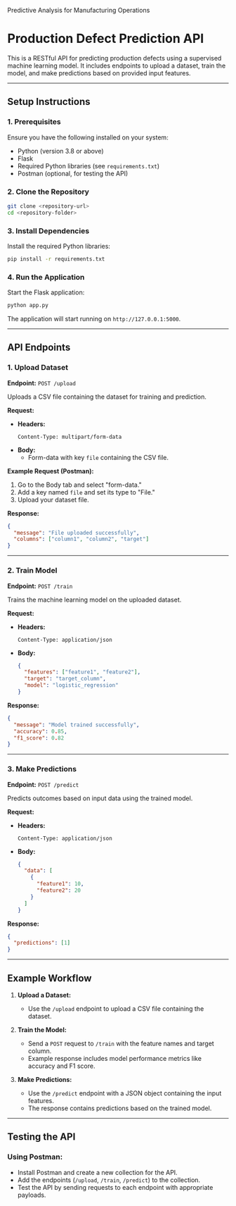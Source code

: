 Predictive Analysis for Manufacturing Operations
# Production Defect Prediction API

This is a RESTful API for predicting production defects using a supervised machine learning model. It includes endpoints to upload a dataset, train the model, and make predictions based on provided input features.

---

## **Setup Instructions**

### **1. Prerequisites**
Ensure you have the following installed on your system:
- Python (version 3.8 or above)
- Flask
- Required Python libraries (see `requirements.txt`)
- Postman (optional, for testing the API)

### **2. Clone the Repository**
```bash
git clone <repository-url>
cd <repository-folder>
```

### **3. Install Dependencies**
Install the required Python libraries:
```bash
pip install -r requirements.txt
```

### **4. Run the Application**
Start the Flask application:
```bash
python app.py
```
The application will start running on `http://127.0.0.1:5000`.

---

## **API Endpoints**

### **1. Upload Dataset**
**Endpoint:** `POST /upload`

Uploads a CSV file containing the dataset for training and prediction.

**Request:**
- **Headers:**
  ```
  Content-Type: multipart/form-data
  ```
- **Body:**
  - Form-data with key `file` containing the CSV file.

**Example Request (Postman):**
1. Go to the Body tab and select "form-data."
2. Add a key named `file` and set its type to "File."
3. Upload your dataset file.

**Response:**
```json
{
  "message": "File uploaded successfully",
  "columns": ["column1", "column2", "target"]
}
```

---

### **2. Train Model**
**Endpoint:** `POST /train`

Trains the machine learning model on the uploaded dataset.

**Request:**
- **Headers:**
  ```
  Content-Type: application/json
  ```
- **Body:**
  ```json
  {
    "features": ["feature1", "feature2"],
    "target": "target_column",
    "model": "logistic_regression"
  }
  ```

**Response:**
```json
{
  "message": "Model trained successfully",
  "accuracy": 0.85,
  "f1_score": 0.82
}
```

---

### **3. Make Predictions**
**Endpoint:** `POST /predict`

Predicts outcomes based on input data using the trained model.

**Request:**
- **Headers:**
  ```
  Content-Type: application/json
  ```
- **Body:**
  ```json
  {
    "data": [
      {
        "feature1": 10,
        "feature2": 20
      }
    ]
  }
  ```

**Response:**
```json
{
  "predictions": [1]
}
```

---

## **Example Workflow**

1. **Upload a Dataset:**
   - Use the `/upload` endpoint to upload a CSV file containing the dataset.

2. **Train the Model:**
   - Send a `POST` request to `/train` with the feature names and target column.
   - Example response includes model performance metrics like accuracy and F1 score.

3. **Make Predictions:**
   - Use the `/predict` endpoint with a JSON object containing the input features.
   - The response contains predictions based on the trained model.

---

## **Testing the API**

### Using Postman:
- Install Postman and create a new collection for the API.
- Add the endpoints (`/upload`, `/train`, `/predict`) to the collection.
- Test the API by sending requests to each endpoint with appropriate payloads.




  





